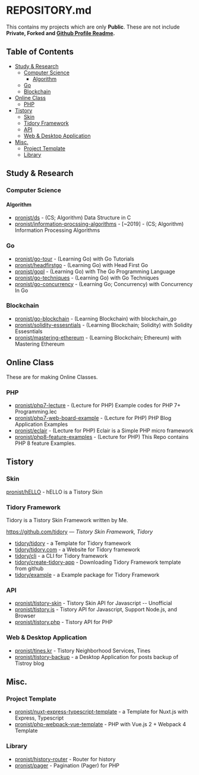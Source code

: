 # REPOSITORY.md

This contains my projects which are only **Public**. These are not include **Private, Forked and [Github Profile Readme](https://github.com/pronist/pronist).**

## Table of Contents

- [Study & Research](https://github.com/pronist/pronist/blob/master/REPOSITORY.md#study--research)
  - [Computer Science](https://github.com/pronist/pronist/blob/master/REPOSITORY.md#computer-science)
    - [Algorithm](https://github.com/pronist/pronist/blob/master/REPOSITORY.md#algorithm)
  - [Go](https://github.com/pronist/pronist/blob/master/REPOSITORY.md#go)
  - [Blockchain](https://github.com/pronist/pronist/blob/master/REPOSITORY.md#blockchain)
- [Online Class](https://github.com/pronist/pronist/blob/master/REPOSITORY.md#online-Class)
  - [PHP](https://github.com/pronist/pronist/blob/master/REPOSITORY.md#php)
- [Tistory](https://github.com/pronist/pronist/blob/master/REPOSITORY.md#tistory)
  - [Skin](https://github.com/pronist/pronist/blob/master/REPOSITORY.md#skin)
  - [Tidory Framework](https://github.com/pronist/pronist/blob/master/REPOSITORY.md#tidory-framework)
  - [API](https://github.com/pronist/pronist/blob/master/REPOSITORY.md#api)
  - [Web & Desktop Application](https://github.com/pronist/pronist/blob/master/REPOSITORY.md#web--desktop-application)
- [Misc.](https://github.com/pronist/pronist/blob/master/REPOSITORY.md#misc)
  - [Project Template](https://github.com/pronist/pronist/blob/master/REPOSITORY.md#project-template)
  - [Library](https://github.com/pronist/pronist/blob/master/REPOSITORY.md#library)

## Study & Research

### Computer Science

#### Algorithm

- [pronist/ds](https://github.com/pronist/ds) - (CS; Algorithm) Data Structure in C
- [pronist/information-procssing-algorithms](https://github.com/pronist/information-processing-algorithms) - [~2019] - (CS; Algorithm) Information Processing Algorithms

### Go

- [pronist/go-tour](https://github.com/pronist/go-tour) - (Learning Go) with Go Tutorials
- [pronist/headfirstgo](https://github.com/pronist/headfirstgo) - (Learning Go) with Head First Go
- [pronist/gopl](https://github.com/pronist/gopl) - (Learning Go) with The Go Programming Language
- [pronist/go-techniques](https://github.com/pronist/go-techniques) - (Learning Go) with Go Techniques
- [pronist/go-concurrency](https://github.com/pronist/go-concurrency) - (Learning Go; Concurrency) with Concurrency In Go

### Blockchain

- [pronist/go-blockchain](https://github.com/pronist/go-blockchain) - (Learning Blockchain) with blockchain_go
- [pronist/solidity-essesntials](https://github.com/pronist/solidity-essesntials) - (Learning Blockchain; Solidity) with Solidity Essesntials
- [pronist/mastering-ethereum](https://github.com/pronist/mastering-ethereum) - (Learning Blockchain; Ethereum) with Mastering Ethereum

## Online Class

These are for making Online Classes.

### PHP

- [pronist/php7-lecture](https://github.com/pronist/php7-lecture) - (Lecture for PHP) Example codes for PHP 7+ Programming.lec
- [pronist/php7-web-board-example](https://github.com/pronist/php7-web-board-example) - (Lecture for PHP) PHP Blog Application Examples
- [pronist/eclair](https://github.com/pronist/eclair) - (Lecture for PHP) Eclair is a Simple PHP micro framework
- [pronist/php8-feature-examples](https://github.com/pronist/php8-feature-examples) - (Lecture for PHP) This Repo contains PHP 8 feature Examples.

## Tistory

### Skin

[pronist/hELLO](https://github.com/pronist/hELLO) - hELLO is a Tistory Skin

### Tidory Framework

Tidory is a Tistory Skin Framework written by Me.

<https://github.com/tidory> *― Tistory Skin Framework, Tidory*

- [tidory/tidory](https://github.com/tidory/tidory) - a Template for Tidory framework
- [tidory/tidory.com](https://github.com/tidory/tidory.com) - a Website for Tidory framework
- [tidory/cli](https://github.com/tidory/cli) - a CLI for Tidory framework
- [tidory/create-tidory-app](https://github.com/tidory/create-tidory-app) - Downloading Tidory Framework template from github
- [tidory/example](https://github.com/tidory/example) - a Example package for Tidory Framework

### API

- [pronist/tistory-skin](https://github.com/pronist/tistory-skin) - Tistory Skin API for Javascript -- Unofficial
- [pronist/tistory.js](https://github.com/pronist/tistory.js) - Tistory API for Javascript, Support Node.js, and Browser
- [pronist/tistory.php](https://github.com/pronist/tistory.php) - Tistory API for PHP

### Web & Desktop Application

- [pronist/tines.kr](https://github.com/pronist/tines.kr) - Tistory Neighborhood Services, Tines
- [pronist/tistory-backup](https://github.com/pronist/tistory-backup) - a Desktop Application for posts backup of Tistroy blog

## Misc.

### Project Template

- [pronist/nuxt-express-typescript-template](https://github.com/pronist/nuxt-express-typescript-template) - a Template for Nuxt.js with Express, Typescript
- [pronist/php-webpack-vue-template](https://github.com/pronist/php-webpack-vue-template) - PHP with Vue.js 2 + Webpack 4 Template

### Library

- [pronist/history-router](https://github.com/pronist/history-router) - Router for history
- [pronist/pager](https://github.com/pronist/pager) - Pagination (Pager) for PHP
